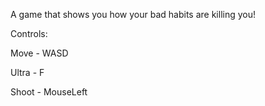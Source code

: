 A game that shows you how your bad habits are killing you!


Controls:



  Move - WASD
  
  
  Ultra - F
  
  
  Shoot - MouseLeft
